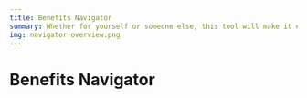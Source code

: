 ```yaml
---
title: Benefits Navigator
summary: Whether for yourself or someone else, this tool will make it easier for you to stay up to date and navigate government benefits.
img: navigator-overview.png
---
```


# Benefits Navigator